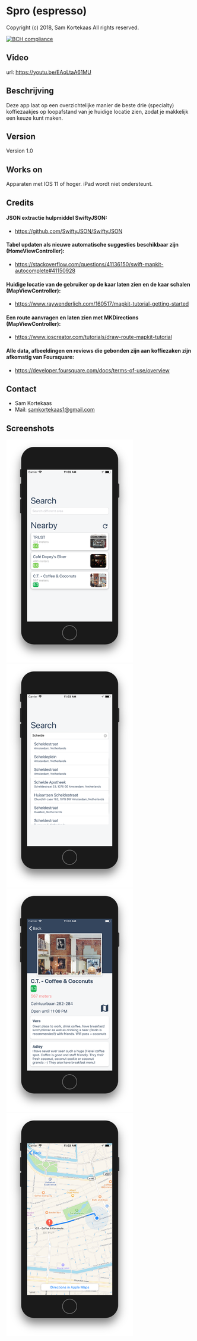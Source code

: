 # Spro (espresso)
Copyright (c) 2018, Sam Kortekaas
All rights reserved.

[![BCH compliance](https://bettercodehub.com/edge/badge/skrtks/spro?branch=master)](https://bettercodehub.com/)

## Video
url: https://youtu.be/EAoLtaA61MU

## Beschrijving

Deze app laat op een overzichtelijke manier de beste drie (specialty) koffiezaakjes op loopafstand van je huidige locatie zien, zodat je makkelijk een keuze kunt maken. 

## Version 
Version 1.0

## Works on
Apparaten met IOS 11 of hoger. iPad wordt niet ondersteunt. 

## Credits
#### JSON extractie hulpmiddel SwiftyJSON:
- https://github.com/SwiftyJSON/SwiftyJSON
#### Tabel updaten als nieuwe automatische suggesties beschikbaar zijn (HomeViewController): 
- https://stackoverflow.com/questions/41136150/swift-mapkit-autocomplete#41150928
#### Huidige locatie van de gebruiker op de kaar laten zien en de kaar schalen (MapViewController):
- https://www.raywenderlich.com/160517/mapkit-tutorial-getting-started
#### Een route aanvragen en laten zien met MKDirections (MapViewController):
- https://www.ioscreator.com/tutorials/draw-route-mapkit-tutorial
#### Alle data, afbeeldingen en reviews die gebonden zijn aan koffiezaken zijn afkomstig van Foursquare:
- https://developer.foursquare.com/docs/terms-of-use/overview

## Contact

- Sam Kortekaas
- Mail: samkortekaas1@gmail.com

## Screenshots

<img src="doc/HomeScreen.png" alt="Home Screen" height="600">
<img src="doc/Suggestions.png" alt="Suggestions" height="600">
<img src="doc/DetailScreen.png" alt="Detail Screen" height="600">
<img src="doc/MapScreen.png" alt="Map Screen" height="600">
